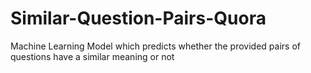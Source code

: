 # Similar-Question-Pairs-Quora
Machine Learning Model which predicts whether the provided pairs of questions have a similar meaning or not 
